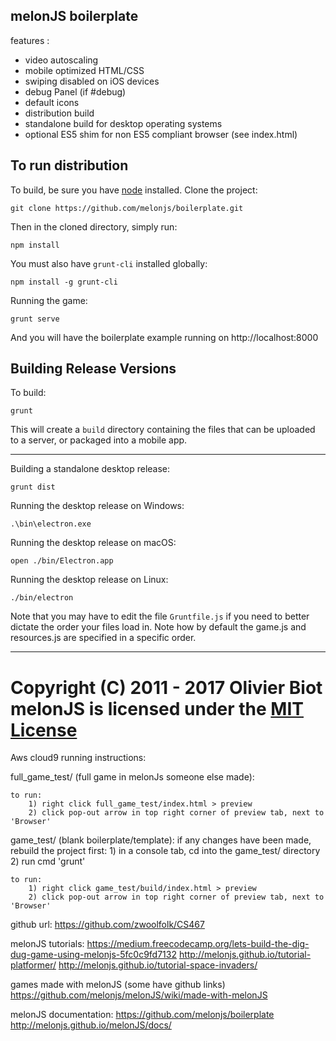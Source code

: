 melonJS boilerplate
-------------------------------------------------------------------------------

features :
- video autoscaling
- mobile optimized HTML/CSS
- swiping disabled on iOS devices
- debug Panel (if #debug)
- default icons
- distribution build
- standalone build for desktop operating systems
- optional ES5 shim for non ES5 compliant browser (see index.html)

## To run distribution

To build, be sure you have [node](http://nodejs.org) installed. Clone the project:

    git clone https://github.com/melonjs/boilerplate.git

Then in the cloned directory, simply run:

    npm install

You must also have `grunt-cli` installed globally:

    npm install -g grunt-cli

Running the game:

	grunt serve

And you will have the boilerplate example running on http://localhost:8000

## Building Release Versions

To build:

    grunt

This will create a `build` directory containing the files that can be uploaded to a server, or packaged into a mobile app.

----

Building a standalone desktop release:

    grunt dist

Running the desktop release on Windows:

    .\bin\electron.exe

Running the desktop release on macOS:

    open ./bin/Electron.app

Running the desktop release on Linux:

    ./bin/electron

Note that you may have to edit the file `Gruntfile.js` if you need to better dictate the order your files load in. Note how by default the game.js and resources.js are specified in a specific order.

-------------------------------------------------------------------------------
Copyright (C) 2011 - 2017 Olivier Biot
melonJS is licensed under the [MIT License](http://www.opensource.org/licenses/mit-license.php)
=======
Aws cloud9 running instructions:

full_game_test/ (full game in melonJs someone else made):

    to run:
        1) right click full_game_test/index.html > preview
        2) click pop-out arrow in top right corner of preview tab, next to 'Browser'
    
    
    
game_test/ (blank boilerplate/template):
    if any changes have been made, rebuild the project first:
        1) in a console tab, cd into the game_test/ directory
        2) run cmd 'grunt'
    
    to run:
        1) right click game_test/build/index.html > preview
        2) click pop-out arrow in top right corner of preview tab, next to 'Browser'



github url:
    https://github.com/zwoolfolk/CS467


melonJS tutorials:
    https://medium.freecodecamp.org/lets-build-the-dig-dug-game-using-melonjs-5fc0c9fd7132
    http://melonjs.github.io/tutorial-platformer/
    http://melonjs.github.io/tutorial-space-invaders/
    
games made with melonJS (some have github links)
    https://github.com/melonjs/melonJS/wiki/made-with-melonJS

melonJS documentation:
    https://github.com/melonjs/boilerplate
    http://melonjs.github.io/melonJS/docs/
